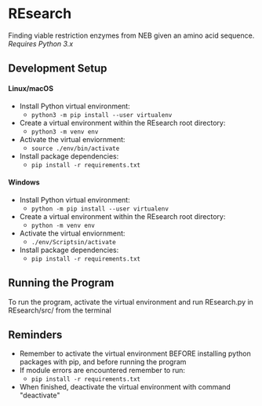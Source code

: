 # REsearch
Finding viable restriction enzymes from NEB given an amino acid sequence.
*Requires Python 3.x*

## Development Setup

#### Linux/macOS
- Install Python virtual environment:
  - `python3 -m pip install --user virtualenv`
- Create a virtual environment within the REsearch root directory:
  - `python3 -m venv env`
- Activate the virtual enviornment:
  - `source ./env/bin/activate`
- Install package dependencies:
  - `pip install -r requirements.txt`
  
#### Windows
- Install Python virtual environment:
  - `python -m pip install --user virtualenv`
- Create a virtual environment within the REsearch root directory:
  - `python -m venv env`
- Activate the virtual enviornment:
  - `./env/Scriptsin/activate`
- Install package dependencies:
  - `pip install -r requirements.txt`
  
## Running the Program
To run the program, activate the virtual environment and run REsearch.py in REsearch/src/ from the terminal

## Reminders
- Remember to activate the virtual environment BEFORE installing python packages with pip, and before running the program
- If module errors are encountered remember to run:
  - `pip install -r requirements.txt`
- When finished, deactivate the virtual environment with command "deactivate"
